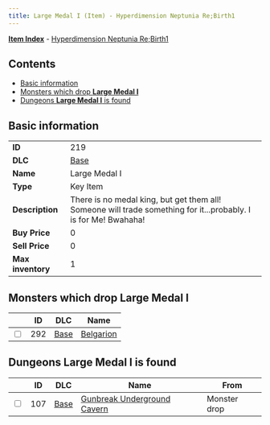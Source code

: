 ```yaml
---
title: Large Medal I (Item) - Hyperdimension Neptunia Re;Birth1
---
```


[**Item Index**](/neptunia/rb1/item/index.html) - [Hyperdimension Neptunia Re;Birth1](/neptunia/rb1)

## Contents

- [Basic information](#basic-information)
- [Monsters which drop **Large Medal I**](#monsters-which-drop-large-medal-i)
- [Dungeons **Large Medal I** is found](#dungeons-large-medal-i-is-found)

## Basic information

|   |   |
| -- | -- |
| **ID** | 219 |
| **DLC** | [Base](/neptunia/rb1/dlc/1-base.html) |
| **Name** | Large Medal I |
| **Type** | Key Item |
| **Description** | There is no medal king, but get them all! Someone will trade something for it...probably. I is for Me! Bwahaha! |
| **Buy Price** | 0 |
| **Sell Price** | 0 |
| **Max inventory** | 1 |


## Monsters which drop **Large Medal I**

|    | ID | DLC | Name |
| -- | -- | --- | ---- |
| <input type="checkbox" id="rb1-monster-1-292" class="trackbox" /> | 292 | [Base](/neptunia/rb1/dlc/1-base.html) | [Belgarion](/neptunia/rb1/monster/1-292-belgarion.html) |


## Dungeons **Large Medal I** is found

|    | ID | DLC | Name | From |
| -- | -- | --- | ---- | ---- |
| <input type="checkbox" id="rb1-dungeon-1-107" class="trackbox" /> | 107 | [Base](/neptunia/rb1/dlc/1-base.html) | [Gunbreak Underground Cavern](/neptunia/rb1/dungeon/1-107-gunbreak-underground-cavern.html) | Monster drop |
